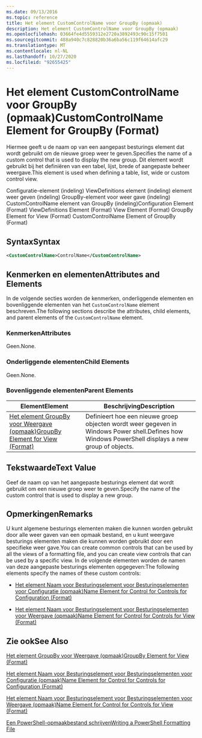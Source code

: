 ```yaml
---
ms.date: 09/13/2016
ms.topic: reference
title: Het element CustomControlName voor GroupBy (opmaak)
description: Het element CustomControlName voor GroupBy (opmaak)
ms.openlocfilehash: 03664fe4d5559312e2720a3892493c90c15f7501
ms.sourcegitcommit: 488a940c7c828820b36a6ba56c119f64614afc29
ms.translationtype: MT
ms.contentlocale: nl-NL
ms.lasthandoff: 10/27/2020
ms.locfileid: "92655425"
---
```

# <a name="customcontrolname-element-for-groupby-format"></a><span data-ttu-id="f02a7-103">Het element CustomControlName voor GroupBy (opmaak)</span><span class="sxs-lookup"><span data-stu-id="f02a7-103">CustomControlName Element for GroupBy (Format)</span></span>

<span data-ttu-id="f02a7-104">Hiermee geeft u de naam op van een aangepast besturings element dat wordt gebruikt om de nieuwe groep weer te geven.</span><span class="sxs-lookup"><span data-stu-id="f02a7-104">Specifies the name of a custom control that is used to display the new group.</span></span> <span data-ttu-id="f02a7-105">Dit element wordt gebruikt bij het definiëren van een tabel, lijst, brede of aangepaste beheer weergave.</span><span class="sxs-lookup"><span data-stu-id="f02a7-105">This element is used when defining a table, list, wide or custom control view.</span></span>

<span data-ttu-id="f02a7-106">Configuratie-element (indeling) ViewDefinitions element (indeling) element weer geven (indeling) GroupBy-element voor weer gave (indeling) CustomControlName element van GroupBy (indeling)</span><span class="sxs-lookup"><span data-stu-id="f02a7-106">Configuration Element (Format) ViewDefinitions Element (Format) View Element (Format) GroupBy Element for View (Format) CustomControlName Element of GroupBy (Format)</span></span>

## <a name="syntax"></a><span data-ttu-id="f02a7-107">Syntax</span><span class="sxs-lookup"><span data-stu-id="f02a7-107">Syntax</span></span>

```xml
<CustomControlName>ControlName</CustomControlName>
```

## <a name="attributes-and-elements"></a><span data-ttu-id="f02a7-108">Kenmerken en elementen</span><span class="sxs-lookup"><span data-stu-id="f02a7-108">Attributes and Elements</span></span>

<span data-ttu-id="f02a7-109">In de volgende secties worden de kenmerken, onderliggende elementen en bovenliggende elementen van het `CustomControlName` element beschreven.</span><span class="sxs-lookup"><span data-stu-id="f02a7-109">The following sections describe the attributes, child elements, and parent elements of the `CustomControlName` element.</span></span>

### <a name="attributes"></a><span data-ttu-id="f02a7-110">Kenmerken</span><span class="sxs-lookup"><span data-stu-id="f02a7-110">Attributes</span></span>

<span data-ttu-id="f02a7-111">Geen.</span><span class="sxs-lookup"><span data-stu-id="f02a7-111">None.</span></span>

### <a name="child-elements"></a><span data-ttu-id="f02a7-112">Onderliggende elementen</span><span class="sxs-lookup"><span data-stu-id="f02a7-112">Child Elements</span></span>

<span data-ttu-id="f02a7-113">Geen.</span><span class="sxs-lookup"><span data-stu-id="f02a7-113">None.</span></span>

### <a name="parent-elements"></a><span data-ttu-id="f02a7-114">Bovenliggende elementen</span><span class="sxs-lookup"><span data-stu-id="f02a7-114">Parent Elements</span></span>

|<span data-ttu-id="f02a7-115">Element</span><span class="sxs-lookup"><span data-stu-id="f02a7-115">Element</span></span>|<span data-ttu-id="f02a7-116">Beschrijving</span><span class="sxs-lookup"><span data-stu-id="f02a7-116">Description</span></span>|
|-------------|-----------------|
|[<span data-ttu-id="f02a7-117">Het element GroupBy voor Weergave (opmaak)</span><span class="sxs-lookup"><span data-stu-id="f02a7-117">GroupBy Element for View (Format)</span></span>](./groupby-element-for-view-format.md)|<span data-ttu-id="f02a7-118">Definieert hoe een nieuwe groep objecten wordt weer gegeven in Windows Power shell.</span><span class="sxs-lookup"><span data-stu-id="f02a7-118">Defines how Windows PowerShell displays a new group of objects.</span></span>|

## <a name="text-value"></a><span data-ttu-id="f02a7-119">Tekstwaarde</span><span class="sxs-lookup"><span data-stu-id="f02a7-119">Text Value</span></span>

<span data-ttu-id="f02a7-120">Geef de naam op van het aangepaste besturings element dat wordt gebruikt om een nieuwe groep weer te geven.</span><span class="sxs-lookup"><span data-stu-id="f02a7-120">Specify the name of the custom control that is used to display a new group.</span></span>

## <a name="remarks"></a><span data-ttu-id="f02a7-121">Opmerkingen</span><span class="sxs-lookup"><span data-stu-id="f02a7-121">Remarks</span></span>

<span data-ttu-id="f02a7-122">U kunt algemene besturings elementen maken die kunnen worden gebruikt door alle weer gaven van een opmaak bestand, en u kunt weergave besturings elementen maken die kunnen worden gebruikt door een specifieke weer gave.</span><span class="sxs-lookup"><span data-stu-id="f02a7-122">You can create common controls that can be used by all the views of a formatting file, and you can create view controls that can be used by a specific view.</span></span> <span data-ttu-id="f02a7-123">In de volgende elementen worden de namen van deze aangepaste besturings elementen opgegeven:</span><span class="sxs-lookup"><span data-stu-id="f02a7-123">The following elements specify the names of these custom controls:</span></span>

- [<span data-ttu-id="f02a7-124">Het element Naam voor Besturingselement voor Besturingselementen voor Configuratie (opmaak)</span><span class="sxs-lookup"><span data-stu-id="f02a7-124">Name Element for Control for Controls for Configuration (Format)</span></span>](./name-element-for-control-for-controls-for-configuration-format.md)

- [<span data-ttu-id="f02a7-125">Het element Naam voor Besturingselement voor Besturingselementen voor Weergave (opmaak)</span><span class="sxs-lookup"><span data-stu-id="f02a7-125">Name Element for Control for Controls for View (Format)</span></span>](./name-element-for-control-for-controls-for-view-format.md)

## <a name="see-also"></a><span data-ttu-id="f02a7-126">Zie ook</span><span class="sxs-lookup"><span data-stu-id="f02a7-126">See Also</span></span>

[<span data-ttu-id="f02a7-127">Het element GroupBy voor Weergave (opmaak)</span><span class="sxs-lookup"><span data-stu-id="f02a7-127">GroupBy Element for View (Format)</span></span>](./groupby-element-for-view-format.md)

[<span data-ttu-id="f02a7-128">Het element Naam voor Besturingselement voor Besturingselementen voor Configuratie (opmaak)</span><span class="sxs-lookup"><span data-stu-id="f02a7-128">Name Element for Control for Controls for Configuration (Format)</span></span>](./name-element-for-control-for-controls-for-configuration-format.md)

[<span data-ttu-id="f02a7-129">Het element Naam voor Besturingselement voor Besturingselementen voor Weergave (opmaak)</span><span class="sxs-lookup"><span data-stu-id="f02a7-129">Name Element for Control for Controls for View (Format)</span></span>](./name-element-for-control-for-controls-for-view-format.md)

[<span data-ttu-id="f02a7-130">Een PowerShell-opmaakbestand schrijven</span><span class="sxs-lookup"><span data-stu-id="f02a7-130">Writing a PowerShell Formatting File</span></span>](./writing-a-powershell-formatting-file.md)
